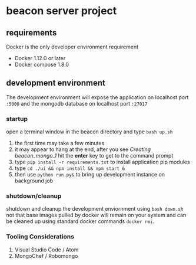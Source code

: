 # beacon server project

## requirements
Docker is the only developer environment requirement
* Docker 1.12.0 or later
* Docker compose 1.8.0

## development environment
The development environment will expose the application on localhost port `:5000` and the mongodb database on localhost port `:27017`

### startup
open a terminal window in the beacon directory and type `bash up.sh`

1. the first time may take a few minutes
2. it may appear to hang at the end, after you see *Creating beacon_mongo_1*  hit the __enter__ key to get to the command prompt
3. type `pip install -r requirements.txt` to install application pip modules
4. type `cd ./ui && npm install && npm start &`
5. then use `python run.py&` to bring up development instance on background job

### shutdown/cleanup
shutdown and cleanup the development enviornment using `bash down.sh`  not that base images pulled by docker will remain on your system and can be cleaned up using standard docker commands `docker rmi`.

### Tooling Considerations
1. Visual Studio Code / Atom
2. MongoChef / Robomongo
